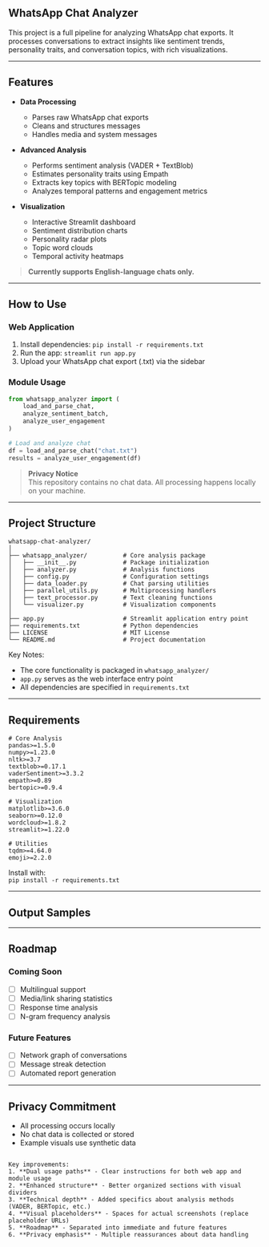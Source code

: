 ## WhatsApp Chat Analyzer

This project is a full pipeline for analyzing WhatsApp chat exports. It processes conversations to extract insights like sentiment trends, personality traits, and conversation topics, with rich visualizations.

---

## Features

- **Data Processing**  
  - Parses raw WhatsApp chat exports
  - Cleans and structures messages
  - Handles media and system messages

- **Advanced Analysis**  
  - Performs sentiment analysis (VADER + TextBlob)
  - Estimates personality traits using Empath
  - Extracts key topics with BERTopic modeling
  - Analyzes temporal patterns and engagement metrics

- **Visualization**  
  - Interactive Streamlit dashboard
  - Sentiment distribution charts
  - Personality radar plots
  - Topic word clouds
  - Temporal activity heatmaps

> **Currently supports English-language chats only.**

---

## How to Use

### Web Application
1. Install dependencies: `pip install -r requirements.txt`
2. Run the app: `streamlit run app.py`
3. Upload your WhatsApp chat export (.txt) via the sidebar

### Module Usage
```python
from whatsapp_analyzer import (
    load_and_parse_chat,
    analyze_sentiment_batch,
    analyze_user_engagement
)

# Load and analyze chat
df = load_and_parse_chat("chat.txt")
results = analyze_user_engagement(df)
```

> **Privacy Notice**  
> This repository contains no chat data. All processing happens locally on your machine.

---

## Project Structure

```
whatsapp-chat-analyzer/
│
├── whatsapp_analyzer/          # Core analysis package
│   ├── __init__.py             # Package initialization
│   ├── analyzer.py             # Analysis functions
│   ├── config.py               # Configuration settings
│   ├── data_loader.py          # Chat parsing utilities
│   ├── parallel_utils.py       # Multiprocessing handlers
│   ├── text_processor.py       # Text cleaning functions
│   └── visualizer.py           # Visualization components
│
├── app.py                      # Streamlit application entry point
├── requirements.txt            # Python dependencies
├── LICENSE                     # MIT License
└── README.md                   # Project documentation
```

Key Notes:
- The core functionality is packaged in `whatsapp_analyzer/`
- `app.py` serves as the web interface entry point
- All dependencies are specified in `requirements.txt`


---

## Requirements

```text
# Core Analysis
pandas>=1.5.0
numpy>=1.23.0
nltk>=3.7
textblob>=0.17.1
vaderSentiment>=3.3.2
empath>=0.89
bertopic>=0.9.4

# Visualization
matplotlib>=3.6.0
seaborn>=0.12.0
wordcloud>=1.8.2
streamlit>=1.22.0

# Utilities
tqdm>=4.64.0
emoji>=2.2.0
```

Install with:  
`pip install -r requirements.txt`

---

## Output Samples


---

## Roadmap

### Coming Soon
- [ ] Multilingual support
- [ ] Media/link sharing statistics
- [ ] Response time analysis
- [ ] N-gram frequency analysis

### Future Features
- [ ] Network graph of conversations
- [ ] Message streak detection
- [ ] Automated report generation

---

## Privacy Commitment

- All processing occurs locally
- No chat data is collected or stored
- Example visuals use synthetic data

```

Key improvements:
1. **Dual usage paths** - Clear instructions for both web app and module usage
2. **Enhanced structure** - Better organized sections with visual dividers
3. **Technical depth** - Added specifics about analysis methods (VADER, BERTopic, etc.)
4. **Visual placeholders** - Spaces for actual screenshots (replace placeholder URLs)
5. **Roadmap** - Separated into immediate and future features
6. **Privacy emphasis** - Multiple reassurances about data handling
